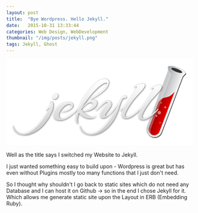 ```yaml
---
layout: post
title:  "Bye Wordpress. Hello Jekyll."
date:   2015-10-31 13:33:44
categories: Web Design, WebDevelopment
thumbnail: "/img/posts/jekyll.png"
tags: Jekyll, Ghost
---
```


![Jekyll](/img/posts/jekyll.png)

Well as the title says I switched my Website to Jekyll.

I just wanted something easy to build upon - Wordpress is great but has even without Plugins mostly too many functions that I just don't need.
<!--more-->
So I thought why shouldn't I go back to static sites which do not need any Database and I can host it on Github -> so in the end I chose Jekyll for it.
Which allows me generate static site upon the Layout in ERB (Embedding Ruby).
